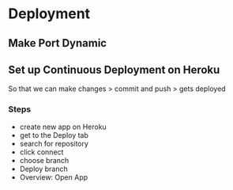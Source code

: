 # Deployment

## Make Port Dynamic

## Set up Continuous Deployment on Heroku

So that we can make changes > commit and push > gets deployed

### Steps

- create new app on Heroku
- get to the Deploy tab
- search for repository
- click connect
- choose branch
- Deploy branch
- Overview: Open App

